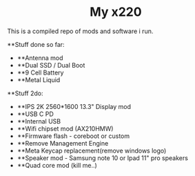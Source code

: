 <h1 align='center'>My x220</h1>

This is a compiled repo of mods and software i run.

**Stuff done so far:
* **Antenna mod
* **Dual SSD / Dual Boot
* **9 Cell Battery
* **Metal Liquid

**Stuff 2do:
* **IPS 2K 2560*1600 13.3" Display mod
* **USB C PD
* **Internal USB
* **Wifi chipset mod (AX210HMW)
* **Firmware flash - coreboot or custom
* **Remove Management Engine
* **Meta Keycap replacement(remove windows logo)
* **Speaker mod - Samsung note 10 or Ipad 11" pro speakers
* **Quad core mod (kill me..)
